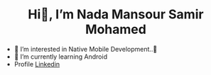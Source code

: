 # <h1 align="center"> Hi👋, I’m Nada Mansour Samir Mohamed</h1>
- 👀 I’m interested in Native Mobile Development..📱
- 🌱 I’m currently learning Android
- Profile [Linkedin](https://www.linkedin.com/in/nada-mansour-15bb4624b?utm_source=share&utm_campaign=share_via&utm_content=profile&utm_medium=android_app/)

